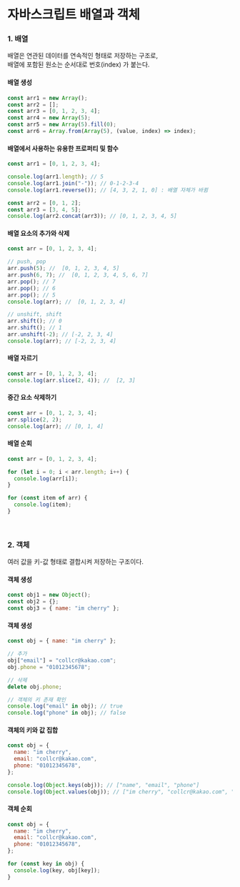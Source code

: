 # 자바스크립트 배열과 객체

### 1. 배열

배열은 연관된 데이터를 연속적인 형태로 저장하는 구조로,  
배열에 포함된 원소는 순서대로 번호(index) 가 붙는다.

#### 배열 생성

```javascript
const arr1 = new Array();
const arr2 = [];
const arr3 = [0, 1, 2, 3, 4];
const arr4 = new Array(5);
const arr5 = new Array(5).fill(0);
const arr6 = Array.from(Array(5), (value, index) => index);
```

#### 배열에서 사용하는 유용한 프로퍼티 및 함수

```javascript
const arr1 = [0, 1, 2, 3, 4];

console.log(arr1.length); // 5
console.log(arr1.join("-")); // 0-1-2-3-4
console.log(arr1.reverse()); // [4, 3, 2, 1, 0] : 배열 자체가 바뀜

const arr2 = [0, 1, 2];
const arr3 = [3, 4, 5];
console.log(arr2.concat(arr3)); // [0, 1, 2, 3, 4, 5]
```

#### 배열 요소의 추가와 삭제

```javascript
const arr = [0, 1, 2, 3, 4];

// push, pop
arr.push(5); //  [0, 1, 2, 3, 4, 5]
arr.push(6, 7); //  [0, 1, 2, 3, 4, 5, 6, 7]
arr.pop(); // 7
arr.pop(); // 6
arr.pop(); // 5
console.log(arr); //  [0, 1, 2, 3, 4]

// unshift, shift
arr.shift(); // 0
arr.shift(); // 1
arr.unshift(-2); // [-2, 2, 3, 4]
console.log(arr); // [-2, 2, 3, 4]
```

#### 배열 자르기

```javascript
const arr = [0, 1, 2, 3, 4];
console.log(arr.slice(2, 4)); //  [2, 3]
```

#### 중간 요소 삭제하기

```javascript
const arr = [0, 1, 2, 3, 4];
arr.splice(2, 2);
console.log(arr); // [0, 1, 4]
```

#### 배열 순회

```javascript
const arr = [0, 1, 2, 3, 4];

for (let i = 0; i < arr.length; i++) {
  console.log(arr[i]);
}

for (const item of arr) {
  console.log(item);
}
```

<br />

### 2. 객체

여러 값을 키-값 형태로 결합시켜 저장하는 구조이다.

#### 객체 생성

```javascript
const obj1 = new Object();
const obj2 = {};
const obj3 = { name: "im cherry" };
```

#### 객체 생성

```javascript
const obj = { name: "im cherry" };

// 추가
obj["email"] = "collcr@kakao.com";
obj.phone = "01012345678";

// 삭제
delete obj.phone;

// 객체의 키 존재 확인
console.log("email" in obj); // true
console.log("phone" in obj); // false
```

#### 객체의 키와 값 집합

```javascript
const obj = {
  name: "im cherry",
  email: "collcr@kakao.com",
  phone: "01012345678",
};

console.log(Object.keys(obj)); // ["name", "email", "phone"]
console.log(Object.values(obj)); // ["im cherry", "collcr@kakao.com", "01012345678"]
```

#### 객체 순회

```javascript
const obj = {
  name: "im cherry",
  email: "collcr@kakao.com",
  phone: "01012345678",
};

for (const key in obj) {
  console.log(key, obj[key]);
}
```

<br />
